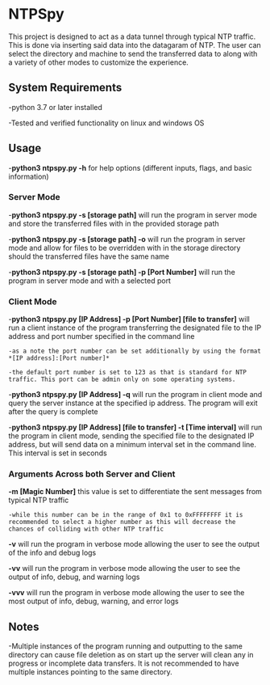 
# NTPSpy

This project is designed to act as a data tunnel through typical NTP traffic. This is done via inserting said data into the datagaram of NTP. The user can select the directory and machine to send the transferred data to along with a variety of other modes to customize the experience.

  
  

## System Requirements

-python 3.7 or later installed

-Tested and verified functionality on linux and windows OS

  

## Usage

-**python3 ntpspy.py -h** for help options (different inputs, flags, and basic information)

### Server Mode

-**python3 ntpspy.py -s [storage path]** will run the program in server mode and store the transferred files with in the provided storage path

-**python3 ntpspy.py -s [storage path] -o** will run the program in server mode and allow for files to be overridden with in the storage directory should the transferred files have the same name

-**python3 ntpspy.py -s [storage path] -p [Port Number]** will run the program in server mode and with a selected port

### Client Mode

-**python3 ntpspy.py [IP Address] -p [Port Number] [file to transfer]** will run a client instance of the program transferring the designated file to the IP address and port number specified in the command line

	-as a note the port number can be set additionally by using the format *[IP address]:[Port number]*

	-the default port number is set to 123 as that is standard for NTP traffic. This port can be admin only on some operating systems.

-**python3 ntpspy.py [IP Address] -q** will run the program in client mode and query the server instance at the specified ip address. The program will exit after the query is complete

-**python3 ntpspy.py [IP Address] [file to transfer] -t [Time interval]** will run the program in client mode, sending the specified file to the designated IP address, but will send data on a minimum interval set in the command line. This interval is set in seconds

### Arguments Across both Server and Client

**-m [Magic Number]** this value is set to differentiate the sent messages from typical NTP traffic

	-while this number can be in the range of 0x1 to 0xFFFFFFFF it is recommended to select a higher number as this will decrease the chances of colliding with other NTP traffic

**-v** will run the program in verbose mode allowing the user to see the output of the info and debug logs

**-vv** will run the program in verbose mode allowing the user to see the output of info, debug, and warning logs 

**-vvv** will run the program in verbose mode allowing the user to see the most output of info, debug, warning, and error logs 

  
  

## Notes

-Multiple instances of the program running and outputting to the same directory can cause file deletion as on start up the server will clean any in progress or incomplete data transfers. It is not recommended to have multiple instances pointing to the same directory.

